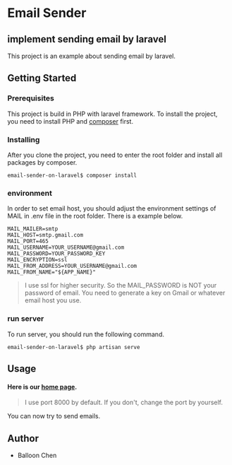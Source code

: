 # Email Sender

## implement sending email by laravel

This project is an example about sending email by laravel.

## Getting Started

### Prerequisites

This project is build in PHP with laravel framework. To install the project, you need to install PHP and [composer](https://getcomposer.org) first.

### Installing

After you clone the project, you need to enter the root folder and install all packages by composer.

```
email-sender-on-laravel$ composer install
```

### environment

In order to set email host, you should adjust the environment settings of MAIL in .env file in the root folder. There is a example below.

```
MAIL_MAILER=smtp
MAIL_HOST=smtp.gmail.com
MAIL_PORT=465
MAIL_USERNAME=YOUR_USERNAME@gmail.com
MAIL_PASSWORD=YOUR_PASSWORD_KEY
MAIL_ENCRYPTION=ssl
MAIL_FROM_ADDRESS=YOUR_USERNAME@gmail.com
MAIL_FROM_NAME="${APP_NAME}"
```

> I use ssl for higher security. So the MAIL_PASSWORD is NOT your password of email. You need to generate a key on Gmail or whatever email host you use.

### run server

To run server, you should run the following command.

```
email-sender-on-laravel$ php artisan serve
```

## Usage

#### Here is our [home page](http://127.0.0.1:8000/email).

> I use port 8000 by default. If you don't, change the port by yourself.

You can now try to send emails.

## Author

* Balloon Chen